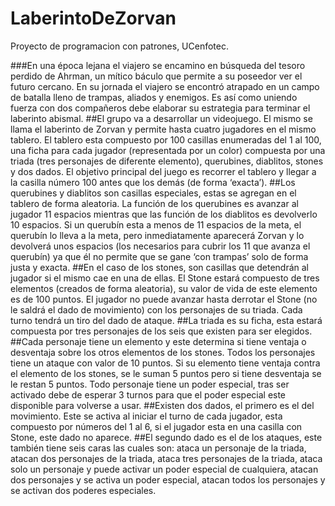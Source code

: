 # LaberintoDeZorvan
Proyecto de programacion con patrones, UCenfotec.

###En una época lejana el viajero se encamino en búsqueda del tesoro perdido de Ahrman, un mítico báculo que permite a su poseedor ver el futuro cercano. En su jornada el viajero se encontró atrapado en un campo de batalla lleno de trampas, aliados y enemigos. Es así como uniendo fuerza con dos compañeros debe elaborar su estrategia para terminar el laberinto abismal.
##El grupo va a desarrollar un videojuego. El mismo se llama el laberinto de Zorvan y permite hasta cuatro jugadores en el mismo tablero. El tablero esta compuesto por 100 casillas enumeradas del 1 al 100, una ficha para cada jugador (representada por un color) compuesta por una triada (tres personajes de diferente elemento), querubines, diablitos, stones y dos dados. El objetivo principal del juego es recorrer el tablero y llegar a la casilla número 100 antes que los demás (de forma ‘exacta’).
##Los querubines y diablitos son casillas especiales, estas se agregan en el tablero de forma aleatoria. La función de los querubines es avanzar al jugador 11 espacios mientras que las función de los diablitos es devolverlo 10 espacios. Si un querubín esta a menos de 11 espacios de la meta, el querubín lo lleva a la meta, pero inmediatamente aparecerá Zorvan y lo devolverá unos espacios (los necesarios para cubrir los 11 que avanza el querubín) ya que él no permite que se gane ‘con trampas’ solo de forma justa y exacta.
##En el caso de los stones, son casillas que detendrán al jugador si el mismo cae en una de ellas. El Stone estará compuesto de tres elementos (creados de forma aleatoria), su valor de vida de este elemento es de 100 puntos. El jugador no puede avanzar hasta derrotar el Stone (no le saldrá el dado de movimiento) con los personajes de su triada. Cada turno tendrá un tiro del dado de ataque.
##La triada es su ficha, esta estará compuesta por tres personajes de los seis que existen para ser elegidos.
##Cada personaje tiene un elemento y este determina si tiene ventaja o desventaja sobre los otros elementos de los stones. Todos los personajes tiene un ataque con valor de 10 puntos. Si su elemento tiene ventaja contra el elemento de los stones, se le suman 5 puntos pero si tiene desventaja se le restan 5 puntos. Todo personaje tiene un poder especial, tras ser activado debe de esperar 3 turnos para que el poder especial este disponible para volverse a usar.
##Existen dos dados, el primero es el del movimiento. Este se activa al iniciar el turno de cada jugador, esta compuesto por números del 1 al 6, si el jugador esta en una casilla con Stone, este dado no aparece.
##El segundo dado es el de los ataques, este también tiene seis caras las cuales son: ataca un personaje de la triada, atacan dos personajes de la triada, ataca tres personajes de la triada, ataca solo un personaje y puede activar un poder especial de cualquiera, atacan dos personajes y se activa un poder especial, atacan todos los personajes y se activan dos poderes especiales.
